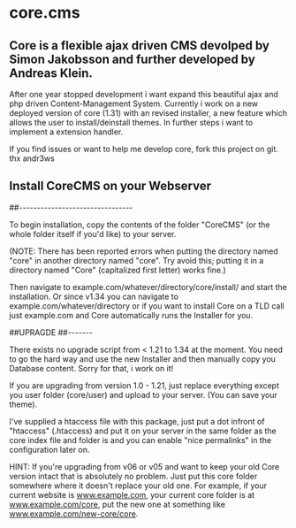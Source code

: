 # core.cms

## Core is a flexible ajax driven CMS devolped by Simon Jakobsson and further developed by Andreas Klein. 
After one year stopped development i want expand this beautiful ajax and php driven Content-Management System. 
Currently i work on a new deployed version of core (1.31) with an revised installer, a new feature which allows 
the user to install/deinstall themes. In further steps i want to implement a extension handler. 

If you find issues or want to help me develop core, fork this project on git.
thx andr3ws 


## Install CoreCMS on your Webserver
##--------------------------------

To begin installation, copy the contents of the folder "CoreCMS" (or the whole folder itself if you'd like) to your server.

(NOTE: There has been reported errors when putting the directory named "core" in another directory named "core". 
Try avoid this; putting it in a directory named "Core" (capitalized first letter) works fine.)

Then navigate to example.com/whatever/directory/core/install/ and start the installation. 
Or since v1.34 you can navigate to example.com/whatever/directory or if you want to install Core on a TLD 
call just example.com and Core automatically runs the Installer for you.


##UPRAGDE
##-------

There exists no upgrade script from < 1.21 to 1.34 at the moment. You need to go the hard way and use the new 
Installer and then manually copy you Database content. Sorry for that, i work on it!

If you are upgrading from version 1.0 - 1.21, just replace everything except you user folder (core/user) and 
upload to your server. (You can save your theme).

I've supplied a htaccess file with this package, just put a dot infront of "htaccess" (.htaccess) and put it 
on your server in the same folder as the core index file and folder is and you can enable "nice permalinks" 
in the configuration later on.

HINT: If you're upgrading from v06 or v05 and want to keep your old Core version intact that is absolutely 
no problem. 
Just put this core folder somewhere where it doesn't replace your old one. For example, if your current website 
is www.example.com, your current core folder is at www.example.com/core, put the new one at something like 
www.example.com/new-core/core.
